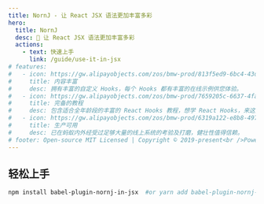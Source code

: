 ```yaml
---
title: NornJ - 让 React JSX 语法更加丰富多彩
hero:
  title: NornJ
  desc: 🌠 让 React JSX 语法更加丰富多彩
  actions:
    - text: 快速上手
      link: /guide/use-it-in-jsx
# features:
#   - icon: https://gw.alipayobjects.com/zos/bmw-prod/813f5ed9-6bc4-43d4-9f74-ec81ecf35733/k7htg6n4_w144_h144.png
#     title: 内容丰富
#     desc: 拥有丰富的自定义 Hooks，每个 Hooks 都有丰富的在线示例供您体验。
#   - icon: https://gw.alipayobjects.com/zos/bmw-prod/7659205c-6637-4fa2-8529-d32e5818304b/k7htflfb_w144_h144.png
#     title: 完备的教程
#     desc: 包含适合全年龄段的丰富的 React Hooks 教程，想学 React Hooks，来这里就够了。
#   - icon: https://gw.alipayobjects.com/zos/bmw-prod/6319a122-e8b8-497f-9b45-37cfbe77edaa/k7htfx7t_w144_h144.png
#     title: 生产可用
#     desc: 已在蚂蚁内外经受过足够大量的线上系统的考验及打磨，健壮性值得信赖。
# footer: Open-source MIT Licensed | Copyright © 2019-present<br />Powered by [dumi](https://d.umijs.org)
---
```


## 轻松上手

```bash
npm install babel-plugin-nornj-in-jsx  #or yarn add babel-plugin-nornj-in-jsx
```

